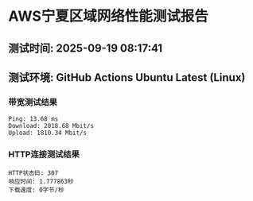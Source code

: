 # AWS宁夏区域网络性能测试报告
## 测试时间: 2025-09-19 08:17:41
## 测试环境: GitHub Actions Ubuntu Latest (Linux)

### 带宽测试结果
```
Ping: 13.68 ms
Download: 2018.68 Mbit/s
Upload: 1810.34 Mbit/s
```

### HTTP连接测试结果
```
HTTP状态码: 307
响应时间: 1.777863秒
下载速度: 0字节/秒
```

